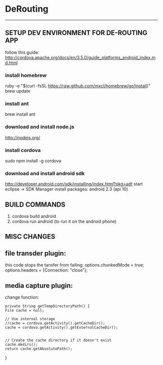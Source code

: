 # DeRouting
-----------

## SETUP DEV ENVIRONMENT FOR DE-ROUTING APP
follow this guide: http://cordova.apache.org/docs/en/3.5.0/guide_platforms_android_index.md.html

### install homebrew
ruby -e "$(curl -fsSL https://raw.github.com/mxcl/homebrew/go/install)"
brew update

### install ant
brew install ant

### download and install node.js
http://nodejs.org/

### install cordova
sudo npm install -g cordova

### download and install android sdk
http://developer.android.com/sdk/installing/index.html?pkg=adt
start eclipse -> SDK Manager install packages: android 2.3 (api 10)


## BUILD COMMANDS

1. cordova build android
2. cordova run android (to run it on the android phone)


## MISC CHANGES

file transder plugin:
----------------------
this code stops the tansfer from failing:
options.chunkedMode = true;
options.headers = {Connection: "close"};

media capture plugin:
---------------------
change function:

    private String getTempDirectoryPath() {
    File cache = null;

    // Use internal storage
    //cache = cordova.getActivity().getCacheDir();
    cache = cordova.getActivity().getExternalCacheDir();
    

    // Create the cache directory if it doesn't exist
    cache.mkdirs();
    return cache.getAbsolutePath();
}
